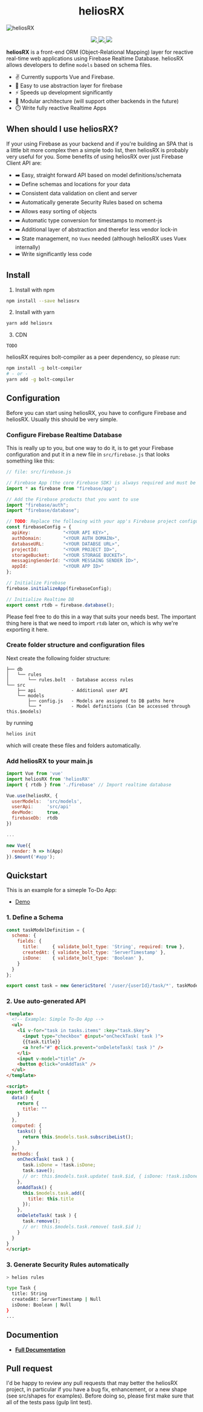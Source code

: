 <h1 align="center">heliosRX</h1>

![heliosRX](./docs/docs/.vuepress/public/helios-rx.png)

<p align="center">
  <a href="http://badge.fury.io/js/heliosrx" alt="NPM">
    <img src="https://badge.fury.io/js/heliosrx.svg" />
  </a>
  <a href="https://github.com/heliosrx/heliosrx/pulse" alt="Activity">
    <img src="https://img.shields.io/github/commit-activity/m/heliosrx/heliosrx" />
  </a>
  <a href="https://discord.gg/2Hg3eq" alt="Discord">
    <img src="https://img.shields.io/discord/655646290507464743?label=discord&logo=discord" />
  </a>
  <!--
  <a href="https://cdnjs.com/libraries/heliosrx" alt="CDNJS">
    <img src="https://img.shields.io/cdnjs/v/heliosrx.svg" />
  </a>
  <a href="https://github.com/heliosrx/heliosrx/graphs/contributors" alt="Contributors">
    <img src="https://img.shields.io/github/contributors/heliosrx/heliosrx" />
  </a>
  <a href="#backers" alt="Backers on Open Collective">
    <img src="https://img.shields.io/opencollective/backers/shields" />
  </a>
  <a href="#sponsors" alt="Sponsors on Open Collective">
    <img src="https://img.shields.io/opencollective/sponsors/shields" />
  </a>
  <a href="https://github.com/heliosrx/heliosrx/compare/dev...master">
    <img src="https://img.shields.io/github/commits-since/heliosrx/heliosrx/dev?label=commits%20to%20be%20deployed" alt="commits to be deployed">
  </a>
  <a href="https://circleci.com/gh/heliosrx/heliosrx/tree/master">
    <img src="https://img.shields.io/circleci/project/github/heliosrx/heliosrx/master" alt="build status" />
  </a>
  <a href="https://circleci.com/gh/heliosrx/daily-tests">
    <img src="https://img.shields.io/circleci/project/github/heliosrx/daily-tests?label=service%20tests" alt="service-test status">
  </a>
  <a href="https://travis-ci.org/heliosrx/heliosrx" alt="Travis CI">
    <img src="https://travis-ci.org/heliosrx/heliosrx.png" />
  </a>
  <a href="https://coveralls.io/github/heliosrx/heliosrx">
    <img src="https://img.shields.io/coveralls/github/heliosrx/heliosrx" alt="coverage">
  </a>
  <a href="https://lgtm.com/projects/g/heliosrx/heliosrx/alerts/">
    <img src="https://img.shields.io/lgtm/alerts/g/heliosrx/heliosrx" alt="Total alerts"/>
  </a>
  <a href="https://discord.gg/2Hg3eq">
    <img src="https://img.shields.io/discord/655646290507464743?logo=discord" alt="Chat on Discord">
  </a>
  <a href="https://twitter.com/intent/follow?screen_name=heliosrx">
    <img src="https://img.shields.io/twitter/follow/heliosrx?style=social&logo=twitter" alt="follow on Twitter">
  </a>
  -->
</p>

**heliosRX** is a front-end ORM (Object-Relational Mapping) layer
for reactive real-time web applications using Firebase Realtime Database.
heliosRX allows developers to define `models` based on schema files.

<!--
Firebase Realtime Database is a managed NoSQL database hosted on
the Google Cloud infrastructure, that allows to save and retrieve data from a
JSON-like structure.
-->

- ✌️ Currently supports Vue and Firebase.
- 🍭 Easy to use abstraction layer for firebase
- ⚡ Speeds up development significantly
- 🔌 Modular architecture (will support other backends in the future)
- ⏱️ Write fully reactive Realtime Apps

## When should I use heliosRX?

If your using Firebase as your backend and if you're building an SPA that
is a little bit more complex then a simple todo list, then heliosRX is
probably very useful for you. Some benefits of using heliosRX over
just Firebase Client API are:

- ➡️ Easy, straight forward API based on model definitions/schemata
- ➡️ Define schemas and locations for your data
- ➡️ Consistent data validation on client and server
- ➡️ Automatically generate Security Rules based on schema
- ➡️ Allows easy sorting of objects
- ➡️ Automatic type conversion for timestamps to moment-js
- ➡️ Additional layer of abstraction and therefor less vendor lock-in
- ➡️ State management, no `Vuex` needed (although heliosRX uses Vuex internally)
- ➡️ Write significantly less code

## Install

1. Install with npm

```bash
npm install --save heliosrx
```

2. Install with yarn

```bash
yarn add heliosrx
```

3. CDN

```
TODO
```

heliosRX requires bolt-compiler as a peer dependency, so please run:

```bash
npm install -g bolt-compiler
# - or -
yarn add -g bolt-compiler
```

## Configuration

Before you can start using heliosRX, you have to configure Firebase and heliosRX.
Usually this should be very simple.

### Configure Firebase Realtime Database

This is really up to you, but one way to do it, is to get your Firebase
configuration and put it in a new file in `src/firebase.js` that looks
something like this:

```js
// file: src/firebase.js

// Firebase App (the core Firebase SDK) is always required and must be listed first
import * as firebase from "firebase/app";

// Add the Firebase products that you want to use
import "firebase/auth";
import "firebase/database";

// TODO: Replace the following with your app's Firebase project configuration
const firebaseConfig = {
  apiKey:            "<YOUR API KEY>",
  authDomain:        "<YOUR AUTH DOMAIN>",
  databaseURL:       "<YOUR DATABSE URL>",
  projectId:         "<YOUR PROJECT ID>",
  storageBucket:     "<YOUR STORAGE BUCKET>",
  messagingSenderId: "<YOUR MESSAING SENDER ID>",
  appId:             "<YOUR APP ID>"
};

// Initialize Firebase
firebase.initializeApp(firebaseConfig);

// Initialize Realtime DB
export const rtdb = firebase.database();
```

Please feel free to do this in a way that suits your needs best.
The important thing here is that we need to import `rtdb` later on,
which is why we're exporting it here.

### Create folder structure and configuration files

Next create the following folder structure:

```
├── db
│   └── rules
│       └── rules.bolt  - Database access rules
└── src
    ├── api             - Additional user API
    └── models
        ├── config.js   - Models are assigned to DB paths here
        └── *           - Model definitions (Can be accessed through this.$models)
```

by running

```bash
helios init
```

which will create these files and folders automatically.

### Add heliosRX to your main.js

```js
import Vue from 'vue'
import heliosRX from 'heliosRX'
import { rtdb } from './firebase' // Import realtime database

Vue.use(heliosRX, {
  userModels:  'src/models',
  userApi:     'src/api'
  devMode:     true,
  firebaseDb:  rtdb
})

...

new Vue({
  render: h => h(App)
}).$mount('#app');
```

## Quickstart

This is an example for a simeple To-Do App:

- [Demo](https://eager-xxx-yyy.netlify.com/demo1)

### 1. Define a Schema

```js
const taskModelDefinition = {
  schema: {
    fields: {
      title:     { validate_bolt_type: 'String', required: true },
      createdAt: { validate_bolt_type: 'ServerTimestamp' },
      isDone:    { validate_bolt_type: 'Boolean' },
    }
  }
};

export const task = new GenericStore( '/user/{userId}/task/*', taskModelDefinition );
```

### 2. Use auto-generated API

```html
<template>
  <!-- Example: Simple To-Do App -->
  <ul>
    <li v-for="task in tasks.items" :key="task.$key">
      <input type="checkbox" @input="onCheckTask( task )">
      {{task.title}}
      <a href="#" @click.prevent="onDeleteTask( task )" />
    </li>
    <input v-model="title" />
    <button @click="onAddTask" />
  </ul>
</template>

<script>
export default {
  data() {
    return {
      title: ""
    }
  },
  computed: {
    tasks() {
      return this.$models.task.subscribeList();
    }
  },
  methods: {
    onCheckTask( task ) {
      task.isDone = !task.isDone;
      task.save();
      // or: this.$models.task.update( task.$id, { isDone: !task.isDone } )
    },
    onAddTask() {
      this.$models.task.add({
        title: this.title
      });
    },
    onDeleteTask( task ) {
      task.remove();
      // or: this.$models.task.remove( task.$id );
    }
  }
}
</script>
```

### 3. Generate Security Rules automatically

```bash
> helios rules

type Task {
  title: String
  createdAt: ServerTimestamp | Null
  isDone: Boolean | Null
}
...
```

## Documention

- **[Full Documentation](https://heliosrx.github.io)**

<!--
## Backers
TODO
-->

<!--
## Changelog
See [CHANGELOG.md](./CHANGELOG.md).
-->

<!--
## Generate documentation
Run `npx gulp api` which will build the documentation files and place them in the api folder.
-->

## Pull request

I'd be happy to review any pull requests that may better the heliosRX project, in particular if you have a bug fix, enhancement, or a new shape (see src/shapes for examples). Before doing so, please first make sure that all of the tests pass (gulp lint test).
